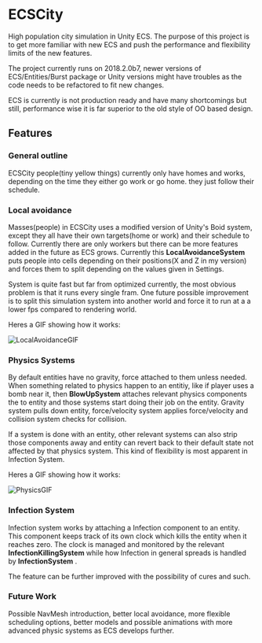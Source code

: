 # ECSCity
High population city simulation in Unity ECS. The purpose of this project is to get more familiar with new ECS and push the performance and flexibility limits of the new features.

The project currently runs on 2018.2.0b7, newer versions of ECS/Entities/Burst package or Unity versions might have troubles as the code needs to be refactored to fit new changes.

ECS is currently is not production ready and have many shortcomings but still, performance wise it is far superior to the old style of OO based design.


## Features

### General outline

ECSCity people(tiny yellow things) currently only have homes and works, depending on the time they either go work or go home. they just follow their schedule.

### Local avoidance

Masses(people) in ECSCity uses a modified version of Unity's Boid system, except they all have their own targets(home or work) and their schedule to follow. Currently there are only workers but there can be more features added in the future as ECS grows. Currently this **LocalAvoidanceSystem** puts people into cells depending on their positions(X and Z in my version) and forces them to split depending on the values given in Settings.

System is quite fast but far from optimized currently, the most obvious problem is that it runs every single fram. One future possible improvement is to split this simulation system into another world and force it to run at a a lower fps compared to rendering world.

Heres a GIF showing how it works:

![LocalAvoidanceGIF](https://github.com/MonteFloyd/ECSCity/blob/master/images/ecs2.gif?raw=true)

### Physics Systems

By default entities have no gravity, force attached to them unless needed. When something related to physics happen to an entitiy, like if player uses a bomb near it, then **BlowUpSystem** attaches relevant physics components the to entity and those systems start doing their job on the entity. Gravity system pulls down entity, force/velocity system applies force/velocity and collision system checks for collision.

If a system is done with an entity, other relevant systems can also strip those components away and entity can revert back to their default state not affected by that physics system. This kind of flexibility is most apparent in Infection System.

Heres a GIF showing how it works:

![PhysicsGIF](https://github.com/MonteFloyd/ECSCity/blob/master/images/ecs3.gif?raw=true)
### Infection System

Infection system works by attaching a Infection component to an entity. This component keeps track of its own clock which kills the entity when it reaches zero. The clock is managed and monitored by the relevant **InfectionKillingSystem** while how Infection in general spreads is handled by **InfectionSystem** .

The feature can be further improved with the possibility of cures and such. 

### Future Work

Possible NavMesh introduction, better local avoidance, more flexible scheduling options, better models and possible animations with more advanced physic systems as ECS develops further.

